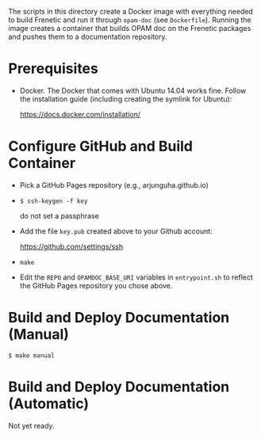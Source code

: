 The scripts in this directory create a Docker image with everything needed to
build Frenetic and run it through `opam-doc` (see `Dockerfile`). Running the
image creates a container that builds OPAM doc on the Frenetic packages and
pushes them to a documentation repository.

Prerequisites
==============

- Docker. The Docker that comes with Ubuntu 14.04 works fine. Follow the
  installation guide (including creating the symlink for Ubuntu):

  https://docs.docker.com/installation/

Configure GitHub and Build Container
====================================

- Pick a GitHub Pages repository (e.g., arjunguha.github.io)

- `$ ssh-keygen -f key`

   do not set a passphrase

- Add the file `key.pub` created above to your Github account:

  https://github.com/settings/ssh

- `make`

- Edit the `REPO` and `OPAMDOC_BASE_URI` variables in `entrypoint.sh` to reflect
  the GitHub Pages repository you chose above.

Build and Deploy Documentation (Manual)
=========================================

    $ make manual

Build and Deploy Documentation (Automatic)
==========================================

Not yet ready.
